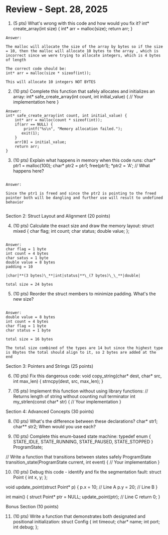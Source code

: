 # Review - Sept. 28, 2025

1. (5 pts) What's wrong with this code and how would you fix it?
   int* create_array(int size) {
   int* arr = malloc(size);
   return arr;
   }

```
Answer:

The malloc will allocate the size of the array by bytes so if the size = 10, then the malloc will allocate 10 bytes to the array , which is incorrect since we were trying to allocate integers, which is 4 bytes of length

The correct code should be:
int* arr = malloc(size * sizeof(int));

This will allocate 10 integers NOT BYTES
```

2. (10 pts) Complete this function that safely allocates and
   initializes an array:
   int\* safe_create_array(int count, int initial_value) {
   // Your implementation here
   }

```
Answer:
int* safe_create_array(int count, int initial_value) {
    int* arr = malloc(count * sizeof(int));
    if(arr == NULL) {
        printf("%s\n", "Memory allocation failed.");
       exit(1);
    }
    arr[0] = initial_value;
    return arr;
}

```

3. (10 pts) Explain what happens in memory when this code runs:
   char* ptr1 = malloc(100);
   char* ptr2 = ptr1;
   free(ptr1);
   \*ptr2 = 'A'; // What happens here?

```

Answer:

Since the ptr1 is freed and since the ptr2 is pointing to the freed pointer both will be dangling and further use will result to undefined behavior


```

Section 2: Struct Layout and Alignment (20 points)

4. (10 pts) Calculate the exact size and draw the memory layout:
   struct mixed {
   char flag;
   int count;
   char status;
   double value;
   };

```

Answer:
char flag = 1 byte
int count = 4 bytes
char satus = 1 byte
double value = 8 bytes
padding = 10

|char|**(3 bytes)\_**|int|status|**\_(7 bytes)\_\_**|double|

total size = 24 bytes

```

5. (10 pts) Reorder the struct members to minimize padding. What's the new size?

```

Answer:
double value = 8 bytes
int count = 4 bytes
char flag = 1 byte
char status = 1 byte

total size = 16 bytes

The total size combined of the types are 14 but since the highest type is 8bytes the total should align to it, so 2 bytes are added at the end

```

Section 3: Pointers and Strings (25 points)

6. (10 pts) Fix this dangerous code:
   void copy_string(char* dest, char* src, int max_len) {
   strncpy(dest, src, max_len);
   }

7. (15 pts) Implement this function without using library functions:
   // Returns length of string without counting null terminator
   int my_strlen(const char\* str) {
   // Your implementation
   }

Section 4: Advanced Concepts (30 points)

8. (10 pts) What's the difference between these declarations?
   char\* str1;
   char\*\* str2;
   When would you use each?

9. (10 pts) Complete this enum-based state machine:
   typedef enum {
   STATE_IDLE,
   STATE_RUNNING,
   STATE_PAUSED,
   STATE_STOPPED
   } ProgramState;

// Write a function that transitions between states safely
ProgramState transition_state(ProgramState current, int event) {
// Your implementation
}

10. (10 pts) Debug this code - identify and fix the segmentation
    fault:
    struct Point {
    int x, y;
    };

void update_point(struct Point\* p) {
p.x = 10; // Line A
p.y = 20; // Line B
}

int main() {
struct Point\* ptr = NULL;
update_point(ptr); // Line C
return 0;
}

Bonus Section (10 points)

11. (10 pts) Write a function that demonstrates both designated and
    positional initialization:
    struct Config {
    int timeout;
    char\* name;
    int port;
    int debug;
    };

```

```
